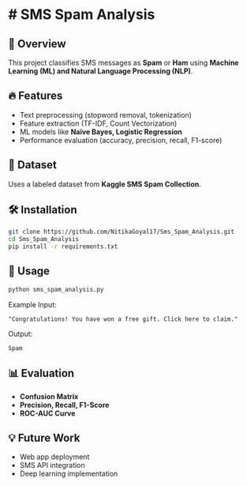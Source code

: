 # # SMS Spam Analysis

## 📌 Overview
This project classifies SMS messages as **Spam** or **Ham** using **Machine Learning (ML) and Natural Language Processing (NLP)**.

## 🔥 Features
- Text preprocessing (stopword removal, tokenization)
- Feature extraction (TF-IDF, Count Vectorization)
- ML models like **Naïve Bayes, Logistic Regression**
- Performance evaluation (accuracy, precision, recall, F1-score)

## 📂 Dataset
Uses a labeled dataset from **Kaggle SMS Spam Collection**.

## 🛠 Installation
```bash
git clone https://github.com/NitikaGoyal17/Sms_Spam_Analysis.git
cd Sms_Spam_Analysis
pip install -r requirements.txt
```

## 🚀 Usage
```bash
python sms_spam_analysis.py
```
Example Input:
```
"Congratulations! You have won a free gift. Click here to claim."
```
Output:
```
Spam
```

## 📊 Evaluation
- **Confusion Matrix**
- **Precision, Recall, F1-Score**
- **ROC-AUC Curve**

## 💡 Future Work
- Web app deployment
- SMS API integration
- Deep learning implementation
